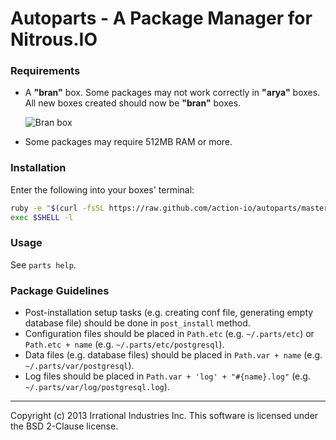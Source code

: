 Autoparts - A Package Manager for Nitrous.IO
============================================

### Requirements

* A **"bran"** box. Some packages may not work correctly in **"arya"**
  boxes. All new boxes created should now be **"bran"** boxes.

  ![Bran
  box](https://raw.github.com/action-io/action-assets/a7d29cbd686f2269ac930c01a8928accd19a0b89/support/screenshots/bran-box.png)

* Some packages may require 512MB RAM or more.

### Installation

Enter the following into your boxes' terminal:

```sh
ruby -e "$(curl -fsSL https://raw.github.com/action-io/autoparts/master/setup.rb)"
exec $SHELL -l
```

### Usage

See `parts help`.

### Package Guidelines

* Post-installation setup tasks (e.g. creating conf file, generating
  empty database file) should be done in `post_install` method.
* Configuration files should be placed in `Path.etc` (e.g. `~/.parts/etc`) or
  `Path.etc + name` (e.g. `~/.parts/etc/postgresql`).
* Data files (e.g. database files) should be placed in `Path.var + name`
  (e.g. `~/.parts/var/postgresql`).
* Log files should be placed in `Path.var + 'log' + "#{name}.log"` (e.g.
  `~/.parts/var/log/postgresql.log`).

- - -
Copyright (c) 2013 Irrational Industries Inc.
This software is licensed under the BSD 2-Clause license.
